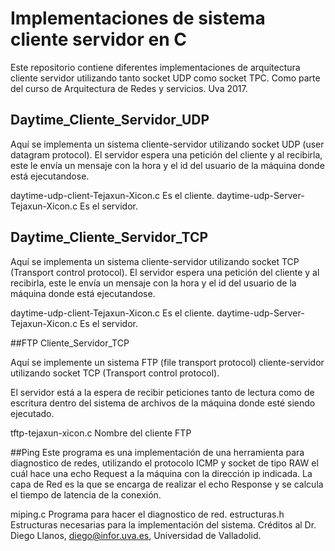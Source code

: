 # Implementaciones de sistema cliente servidor en C

Este repositorio contiene diferentes implementaciones de arquitectura cliente servidor utilizando tanto socket UDP como socket TPC. Como parte del curso de Arquitectura de Redes y servicios. Uva 2017. 

## Daytime_Cliente_Servidor_UDP

Aquí se implementa un sistema cliente-servidor utilizando socket UDP (user datagram protocol). El servidor espera una petición del cliente y al recibirla, este le envía un mensaje con la hora y el id del usuario de la máquina donde está ejecutandose.

daytime-udp-client-Tejaxun-Xicon.c  Es el cliente.
daytime-udp-Server-Tejaxun-Xicon.c  Es el servidor.

## Daytime_Cliente_Servidor_TCP

Aquí se implementa un sistema cliente-servidor utilizando socket TCP (Transport control protocol). El servidor espera una petición del cliente y al recibirla, este le envía un mensaje con la hora y el id del usuario de la máquina donde está ejecutandose. 

daytime-udp-client-Tejaxun-Xicon.c  Es el cliente.
daytime-udp-Server-Tejaxun-Xicon.c  Es el servidor.

##FTP Cliente_Servidor_TCP 

Aquí se implemente un sistema FTP (file transport protocol) cliente-servidor utilizando socket TCP (Transport control protocol).

El servidor está a la espera de recibir peticiones tanto de lectura como de escritura dentro del sistema de archivos de la máquina donde esté siendo ejecutado. 

tftp-tejaxun-xicon.c Nombre del cliente FTP

##Ping 
Este programa es una implementación de una herramienta para diagnostico de redes, utilizando el protocolo ICMP y socket de tipo RAW el cuál hace una echo Request a la máquina con la dirección ip indicada. La capa de Red es la que se encarga de realizar el echo Response y se calcula el tiempo de latencia de la conexión. 

miping.c  Programa para hacer el diagnostico de red.
estructuras.h Estructuras necesarias para la implementación del sistema. Créditos al Dr. Diego Llanos, diego@infor.uva.es, Universidad de Valladolid.


